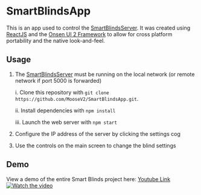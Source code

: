 # SmartBlindsApp

This is an app used to control the [SmartBlindsServer](https://github.com/studiousKych/SmartBlindsProject). It was created using [ReactJS](https://reactjs.org) and the [Onsen UI 2 Framework](https://onsen.io) to allow for cross platform portability and the native look-and-feel.


## Usage

1. The [SmartBlindsServer](https://github.com/studiousKych/SmartBlindsProject) must be running on the local network (or remote network if port 5000 is forwarded)

      i. Clone this repository with `git clone https://github.com/MooseV2/SmartBlindsApp.git`.
  
      ii. Install dependencies with `npm install`
  
      iii. Launch the web server with `npm start`

2. Configure the IP address of the server by clicking the settings cog

3. Use the controls on the main screen to change the blind settings

## Demo

View a demo of the entire Smart Blinds project here:
[Youtube Link](https://www.youtube.com/watch?v=gTskRo372m0)
[![Watch the video](https://media.giphy.com/media/QuaFVZRVwbhLC1m7iK/giphy.gif)](https://www.youtube.com/watch?v=gTskRo372m0)
